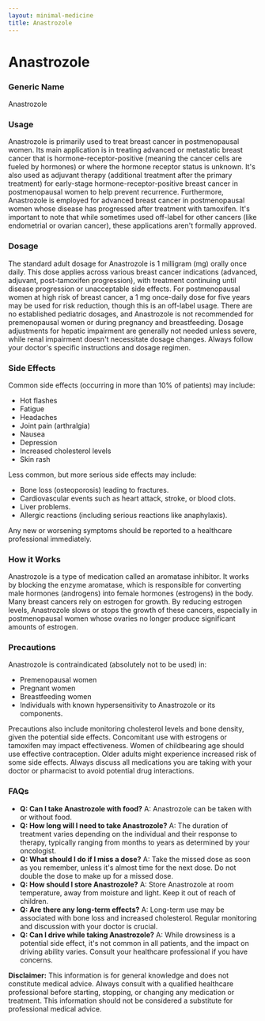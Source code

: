 ```yaml
---
layout: minimal-medicine
title: Anastrozole
---
```


# Anastrozole
### Generic Name
Anastrozole

### Usage
Anastrozole is primarily used to treat breast cancer in postmenopausal women. Its main application is in treating advanced or metastatic breast cancer that is hormone-receptor-positive (meaning the cancer cells are fueled by hormones) or where the hormone receptor status is unknown.  It's also used as adjuvant therapy (additional treatment after the primary treatment) for early-stage hormone-receptor-positive breast cancer in postmenopausal women to help prevent recurrence.  Furthermore, Anastrozole is employed for advanced breast cancer in postmenopausal women whose disease has progressed after treatment with tamoxifen.  It's important to note that while sometimes used off-label for other cancers (like endometrial or ovarian cancer), these applications aren't formally approved.

### Dosage
The standard adult dosage for Anastrozole is 1 milligram (mg) orally once daily.  This dose applies across various breast cancer indications (advanced, adjuvant, post-tamoxifen progression),  with treatment continuing until disease progression or unacceptable side effects. For postmenopausal women at high risk of breast cancer,  a 1 mg once-daily dose for five years may be used for risk reduction, though this is an off-label usage.  There are no established pediatric dosages, and Anastrozole is not recommended for premenopausal women or during pregnancy and breastfeeding.  Dosage adjustments for hepatic impairment are generally not needed unless severe, while renal impairment doesn't necessitate dosage changes.  Always follow your doctor's specific instructions and dosage regimen.

### Side Effects
Common side effects (occurring in more than 10% of patients) may include:

*   Hot flashes
*   Fatigue
*   Headaches
*   Joint pain (arthralgia)
*   Nausea
*   Depression
*   Increased cholesterol levels
*   Skin rash

Less common, but more serious side effects may include:

*   Bone loss (osteoporosis) leading to fractures.
*   Cardiovascular events such as heart attack, stroke, or blood clots.
*   Liver problems.
*   Allergic reactions (including serious reactions like anaphylaxis).

Any new or worsening symptoms should be reported to a healthcare professional immediately.

### How it Works
Anastrozole is a type of medication called an aromatase inhibitor.  It works by blocking the enzyme aromatase, which is responsible for converting male hormones (androgens) into female hormones (estrogens) in the body.  Many breast cancers rely on estrogen for growth. By reducing estrogen levels, Anastrozole slows or stops the growth of these cancers, especially in postmenopausal women whose ovaries no longer produce significant amounts of estrogen.

### Precautions
Anastrozole is contraindicated (absolutely not to be used) in:

*   Premenopausal women
*   Pregnant women
*   Breastfeeding women
*   Individuals with known hypersensitivity to Anastrozole or its components.

Precautions also include monitoring cholesterol levels and bone density, given the potential side effects.  Concomitant use with estrogens or tamoxifen may impact effectiveness.  Women of childbearing age should use effective contraception.  Older adults might experience increased risk of some side effects.  Always discuss all medications you are taking with your doctor or pharmacist to avoid potential drug interactions.

### FAQs

*   **Q: Can I take Anastrozole with food?** A:  Anastrozole can be taken with or without food.
*   **Q: How long will I need to take Anastrozole?** A: The duration of treatment varies depending on the individual and their response to therapy, typically ranging from months to years as determined by your oncologist.
*   **Q: What should I do if I miss a dose?** A: Take the missed dose as soon as you remember, unless it's almost time for the next dose.  Do not double the dose to make up for a missed dose.
*   **Q: How should I store Anastrozole?** A: Store Anastrozole at room temperature, away from moisture and light.  Keep it out of reach of children.
*   **Q: Are there any long-term effects?** A: Long-term use may be associated with bone loss and increased cholesterol. Regular monitoring and discussion with your doctor is crucial.
*   **Q: Can I drive while taking Anastrozole?** A:  While drowsiness is a potential side effect, it's not common in all patients, and the impact on driving ability varies.   Consult your healthcare professional if you have concerns.


**Disclaimer:** This information is for general knowledge and does not constitute medical advice. Always consult with a qualified healthcare professional before starting, stopping, or changing any medication or treatment.  This information should not be considered a substitute for professional medical advice.
